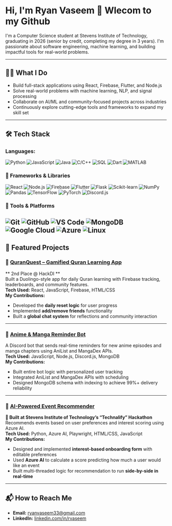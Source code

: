 # Hi, I'm Ryan Vaseem 👋 Wlecom to my Github

I'm a Computer Science student at Stevens Institute of Technology, graduating in 2026 (senior by credit, completing my degree in 3 years). I'm passionate about software engineering, machine learning, and building impactful tools for real-world problems.

---

## 👨‍💻 What I Do

- Build full-stack applications using React, Firebase, Flutter, and Node.js
- Solve real-world problems with machine learning, NLP, and signal processing
- Collaborate on AI/ML and community-focused projects across industries
- Continuously explore cutting-edge tools and frameworks to expand my skill set

---

## 🛠️ Tech Stack

### Languages:
![Python](https://img.shields.io/badge/-Python-blue?style=flat-square&logo=python)
![JavaScript](https://img.shields.io/badge/-JavaScript-yellow?style=flat-square&logo=javascript)
![Java](https://img.shields.io/badge/-Java-orange?style=flat-square&logo=java)
![C/C++](https://img.shields.io/badge/-C/C++-blue?style=flat-square&logo=c)
![SQL](https://img.shields.io/badge/-SQL-lightgrey?style=flat-square&logo=mysql)
![Dart](https://img.shields.io/badge/-Dart-blue?style=flat-square&logo=dart)
![MATLAB](https://img.shields.io/badge/-MATLAB-orange?style=flat-square&logo=mathworks)


### 🧩 Frameworks & Libraries
![React](https://img.shields.io/badge/-React-61DAFB?style=flat-square&logo=react)
![Node.js](https://img.shields.io/badge/-Node.js-339933?style=flat-square&logo=node.js)
![Firebase](https://img.shields.io/badge/-Firebase-FFCA28?style=flat-square&logo=firebase)
![Flutter](https://img.shields.io/badge/-Flutter-02569B?style=flat-square&logo=flutter)
![Flask](https://img.shields.io/badge/-Flask-000000?style=flat-square&logo=flask)
![Scikit-learn](https://img.shields.io/badge/-scikit--learn-F7931E?style=flat-square&logo=scikitlearn)
![NumPy](https://img.shields.io/badge/-NumPy-013243?style=flat-square&logo=numpy)
![Pandas](https://img.shields.io/badge/-Pandas-150458?style=flat-square&logo=pandas)
![TensorFlow](https://img.shields.io/badge/-TensorFlow-FF6F00?style=flat-square&logo=tensorflow)
![PyTorch](https://img.shields.io/badge/-PyTorch-EE4C2C?style=flat-square&logo=pytorch)
![Discord.js](https://img.shields.io/badge/-Discord.js-7289DA?style=flat-square&logo=discord)

### 🧰 Tools & Platforms
![Git](https://img.shields.io/badge/-Git-F05032?style=flat-square&logo=git)
![GitHub](https://img.shields.io/badge/-GitHub-181717?style=flat-square&logo=github)
![VS Code](https://img.shields.io/badge/-VSCode-007ACC?style=flat-square&logo=visualstudiocode)
![MongoDB](https://img.shields.io/badge/-MongoDB-47A248?style=flat-square&logo=mongodb)
![Google Cloud](https://img.shields.io/badge/-GCP-4285F4?style=flat-square&logo=googlecloud)
![Azure](https://img.shields.io/badge/-Azure-0078D4?style=flat-square&logo=microsoftazure)
![Linux](https://img.shields.io/badge/-Linux-FCC624?style=flat-square&logo=linux)
---

## 📌 Featured Projects

### 🔹 [QuranQuest – Gamified Quran Learning App](https://github.com/Ayan-Mahmood/HackDI)  
** 2nd Place @ HackDI **  
Built a Duolingo-style app for daily Quran learning with Firebase tracking, leaderboards, and community features.  
**Tech Used:** React, JavaScript, Firebase, HTML/CSS  
**My Contributions:**  
- Developed the **daily reset logic** for user progress  
- Implemented **add/remove friends** functionality  
- Built a **global chat system** for reflections and community interaction  

---

### 🔹 [Anime & Manga Reminder Bot](https://github.com/RyanVaseem/discord-bot-)  
A Discord bot that sends real-time reminders for new anime episodes and manga chapters using AniList and MangaDex APIs.  
**Tech Used:** JavaScript, Node.js, Discord.js, MongoDB  
**My Contributions:**  
- Built entire bot logic with personalized user tracking  
- Integrated AniList and MangaDex APIs with scheduling  
- Designed MongoDB schema with indexing to achieve 99%+ delivery reliability  

---

### 🔹 [AI-Powered Event Recommender](https://github.com/JadenF5/Team-Lost-)  
**🏁 Built at Stevens Institute of Technology’s “Technalify” Hackathon**  
Recommends events based on user preferences and interest scoring using Azure AI.  
**Tech Used:** Python, Azure AI, Playwright, HTML/CSS, JavaScript  
**My Contributions:**  
- Designed and implemented **interest-based onboarding form** with editable preferences  
- Used **Azure AI** to calculate a score predicting how much a user would like an event  
- Built multi-threaded logic for recommendation to run **side-by-side in real-time**  

---


## 📬 How to Reach Me

- **Email:** [ryanvaseem33@gmail.com](mailto:ryanvaseem33@gmail.com)  
- **LinkedIn:** [linkedin.com/in/rvaseem](https://linkedin.com/in/rvaseem)

